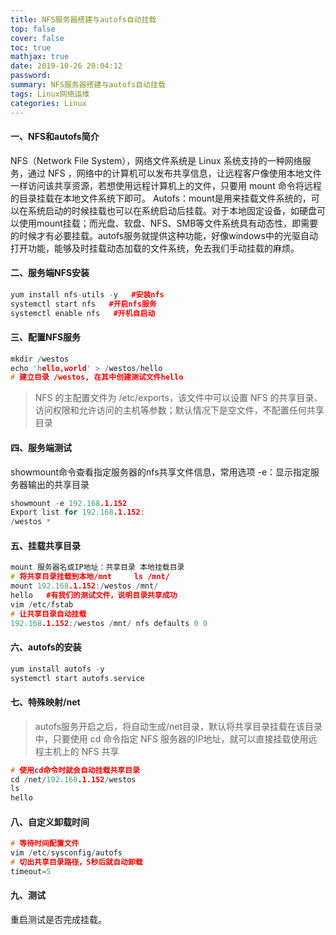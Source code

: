 ```yaml
---
title: NFS服务器搭建与autofs自动挂载
top: false
cover: false
toc: true
mathjax: true
date: 2019-10-26 20:04:12
password:
summary: NFS服务器搭建与autofs自动挂载
tags: Linux网络运维
categories: Linux
---
```



#### 一、NFS和autofs简介

NFS（Network File System），网络文件系统是 Linux 系统支持的一种网络服务，通过 NFS ，网络中的计算机可以发布共享信息，让远程客户像使用本地文件一样访问该共享资源，若想使用远程计算机上的文件，只要用 mount 命令将远程的目录挂载在本地文件系统下即可。
Autofs：mount是用来挂载文件系统的，可以在系统启动的时候挂载也可以在系统启动后挂载。对于本地固定设备，如硬盘可以使用mount挂载；而光盘、软盘、NFS、SMB等文件系统具有动态性，即需要的时候才有必要挂载。autofs服务就提供这种功能，好像windows中的光驱自动打开功能，能够及时挂载动态加载的文件系统，免去我们手动挂载的麻烦。

#### 二、服务端NFS安装

```cpp
yum install nfs-utils -y   #安装nfs
systemctl start nfs   #开启nfs服务
systemctl enable nfs   #开机自启动
```

#### 三、配置NFS服务

```cpp
mkdir /westos
echo 'hello,world' > /westos/hello  
# 建立目录 /westos, 在其中创建测试文件hello
```

> NFS 的主配置文件为 /etc/exports，该文件中可以设置 NFS
> 的共享目录、访问权限和允许访问的主机等参数；默认情况下是空文件，不配置任何共享目录

#### 四、服务端测试

showmount命令查看指定服务器的nfs共享文件信息，常用选项 -e：显示指定服务器输出的共享目录

```cpp
showmount -e 192.168.1.152
Export list for 192.168.1.152:
/westos *  
```

#### 五、挂载共享目录

```cpp
mount 服务器名或IP地址：共享目录 本地挂载目录
# 将共享目录挂载到本地/mnt     ls /mnt/
mount 192.168.1.152:/westos /mnt/ 
hello   #有我们的测试文件，说明目录共享成功 
vim /etc/fstab 
# 让共享目录自动挂载
192.168.1.152:/westos /mnt/ nfs defaults 0 0 
```

#### 六、autofs的安装

```cpp
yum install autofs -y
systemctl start autofs.service
```

#### 七、特殊映射/net

> autofs服务开启之后，将自动生成/net目录，默认将共享目录挂载在该目录中，只要使用 cd 命令指定 NFS
> 服务器的IP地址，就可以直接挂载使用远程主机上的 NFS 共享

```cpp
# 使用cd命令时就会自动挂载共享目录
cd /net/192.168.1.152/westos              
ls
hello
```

#### 八、自定义卸载时间

```cpp
# 等待时间配置文件
vim /etc/sysconfig/autofs      
# 切出共享目录路径，5秒后就自动卸载
timeout=5                         
```

#### 九、测试

重启测试是否完成挂载。